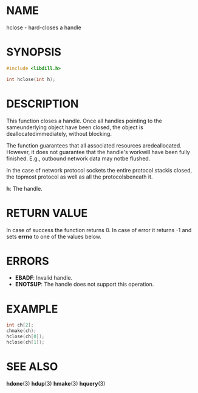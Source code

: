 # NAME

hclose - hard-closes a handle

# SYNOPSIS

```c
#include <libdill.h>

int hclose(int h);
```

# DESCRIPTION

This function closes a handle. Once all handles pointing to the sameunderlying object have been closed, the object is deallocatedimmediately, without blocking.

The  function  guarantees that all associated resources aredeallocated. However, it does not guarantee that the handle's workwill have been fully finished. E.g., outbound network data may notbe flushed.

In the case of network protocol sockets the entire protocol stackis closed, the topmost protocol as well as all the protocolsbeneath it.

**h**: The handle.

# RETURN VALUE

In case of success the function returns 0. In case of error it returns -1 and sets **errno** to one of the values below.

# ERRORS

* **EBADF**: Invalid handle.
* **ENOTSUP**: The handle does not support this operation.

# EXAMPLE

```c
int ch[2];
chmake(ch);
hclose(ch[0]);
hclose(ch[1]);
```

# SEE ALSO

**hdone**(3) **hdup**(3) **hmake**(3) **hquery**(3) 

